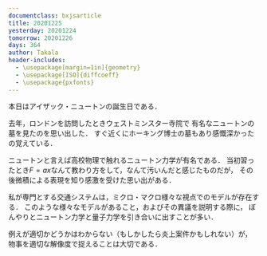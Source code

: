 ```yaml
---
documentclass: bxjsarticle
title: 20201225
yesterday: 20201224
tomorrow: 20201226
days: 364
author: Takala
header-includes:
  - \usepackage[margin=1in]{geometry}
  - \usepackage[ISO]{diffcoeff}
  - \usepackage{pxfonts}
---
```



本日はアイザック・ニュートンの誕生日である．


去年，ロンドンを訪問したときウェストミンスター寺院で
有名なニュートンの墓を見たのを思い出した．
すぐ近くにホーキング博士の墓もあり感慨深かったの覚えている．



ニュートンと言えば高校物理で触れるニュートン力学が有名である．
当初習ったとき$F=ax$なんて教わり方をして，なんて汚いんだと感じたものだが，
その後微積による表現を知り感激を受けた思い出がある．



私が専門とする交通システムは，ミクロ・マクロ様々な視点でのモデルが存在する．
このような様々なモデルがあること，およびその異議を説明する際に，
ぼんやりとニュートン力学と量子力学を引き合いに出すことが多い．



例えが適切かどうかはわからない（もしかしたら炎上案件かもしれない）が，
物事を適切な解像度で捉えることは大切である．